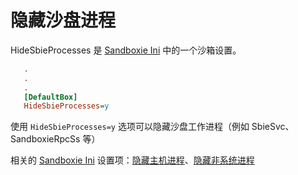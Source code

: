 # 隐藏沙盘进程

HideSbieProcesses 是 [Sandboxie Ini](SandboxieIni.md) 中的一个沙箱设置。

```ini
   .
   .
   .
   [DefaultBox]
   HideSbieProcesses=y
```

使用 `HideSbieProcesses=y` 选项可以隐藏沙盘工作进程（例如 SbieSvc、SandboxieRpcSs 等）

相关的 [Sandboxie Ini](SandboxieIni.md) 设置项：[隐藏主机进程](HideHostProcess.md)、[隐藏非系统进程](HideNonSystemProcesses.md)